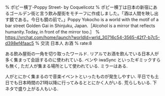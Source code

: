 % ポピー横丁-Poppy Street- by Coquelicotz
% ポピー横丁は日本の新宿にあるゴールデン街と言う飲み屋街をモチーフに作成しました。「酒は人間を映し出す鏡である。今日も鏡の前で。」Poppy Yokocho is a world with the motif of a bar street Golden Gai in Shinjuku‚ Japan․［Alcohol is a mirror that reflects humanity․Today‚ in front of the mirror too․］
% https://vrchat.com/home/launch?worldId=wrld_30716c54-3565-42f7-b7c5-d398ef4faac5
% 交流 日本人 お酒
% rate:8

ある飲み屋街の一角を切り取ったワールド.
リアルでお酒を飲んでいる日本人が多く集まって会話するのに使われている.
ペンや iwaSync といったギミックすらも無く, ただ人が集まる場所として使われている.
ミラーはある.

人がとにかく集まるので音楽イベントといったものが発生しやすい.
平日でも土日でも日本時間の21時以降に行ってみるととにかく人がいる.
荒らしもいる. 下ネタで盛り上がる人もいる.
